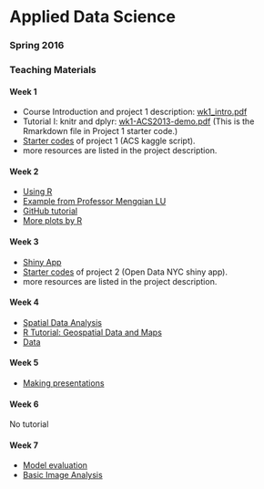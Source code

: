 # Applied Data Science 
### Spring 2016
### Teaching Materials

#### Week 1
- Course Introduction and project 1 description: [wk1_intro.pdf](https://github.com/TZstatsADS/ADS_Teaching/blob/master/Tutorials/wk1-Intro.pdf)
- Tutorial I: knitr and dplyr: [wk1-ACS2013-demo.pdf](https://github.com/TZstatsADS/ADS_Teaching/blob/master/Tutorials/wk1-ACS2013-demo.pdf) (This is the Rmarkdown file in Project 1 starter code.)
- [Starter codes](https://github.com/TZstatsADS/ADS_Teaching/tree/master/Projects_StarterCodes/Project_ACS) of project 1 (ACS kaggle script).
- more resources are listed in the project description.

#### Week 2
- [Using R](https://cran.r-project.org/doc/contrib/usingR.pdf)
- [Example from Professor Mengqian LU](https://github.com/MRandomMax/EDAV/blob/master/Examples/John%20Snow%20Cholera%20Map.R)
- [GitHub tutorial](https://github.com/TZstatsADS/Tutorial_GitHub)
- [More plots by R](https://github.com/TZstatsADS/ADS_Teaching/blob/master/Tutorials/wk2-Rplots.Rmd)

#### Week 3
- [Shiny App](https://github.com/TZstatsADS/ADS_Teaching/blob/master/Tutorials/wk3-ShinyApp.RMD)
- [Starter codes](https://github.com/TZstatsADS/ADS_Teaching/tree/master/Projects_StarterCodes/Project_OpenDataNYC) of project 2 (Open Data NYC shiny app).
- more resources are listed in the project description.

#### Week 4
- [Spatial Data Analysis](https://github.com/TZstatsADS/ADS_Teaching/blob/master/Tutorials/wk4-Spatial%20Data%20Analysis%20and%20Mapping.pdf)
- [R Tutorial: Geospatial Data and Maps](https://github.com/TZstatsADS/ADS_Teaching/blob/master/Tutorials/wk4-Geospatial_Gridded_shp_Maps.pdf)
- [Data](https://github.com/TZstatsADS/ADS_Teaching/tree/master/Tutorials/wk4-example_shape_data)

#### Week 5
- [Making presentations](https://github.com/TZstatsADS/ADS_Teaching/blob/master/Tutorials/wk5-MakingPresentation.pdf)

#### Week 6
No tutorial

#### Week 7
- [Model evaluation](https://github.com/TZstatsADS/ADS_Teaching/tree/master/Tutorials/wk6-Project_evaluation.key)
- [Basic Image Analysis](https://github.com/TZstatsADS/ADS_Teaching/tree/master/Tutorials/wk6-image_analysis/)